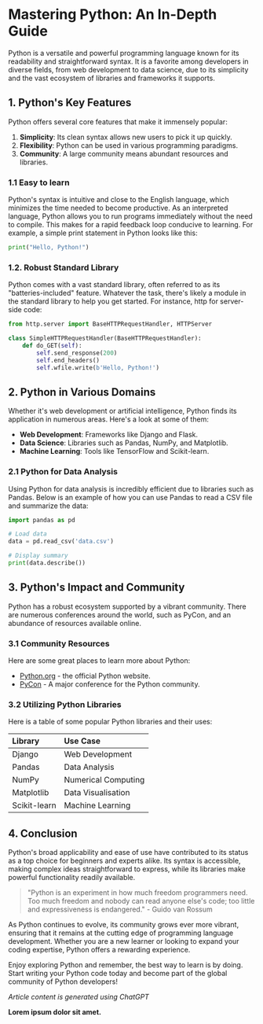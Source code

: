 # Mastering Python: An In-Depth Guide

Python is a versatile and powerful programming language known for its readability and straightforward syntax. It is a favorite among developers in diverse fields, from web development to data science, due to its simplicity and the vast ecosystem of libraries and frameworks it supports.

## 1. Python's Key Features 

Python offers several core features that make it immensely popular:
1. **Simplicity**: Its clean syntax allows new users to pick it up quickly.
2. **Flexibility**: Python can be used in various programming paradigms. 
3. **Community**: A large community means abundant resources and libraries.

### 1.1 Easy to learn 

Python's syntax is intuitive and close to the English language, which minimizes the time needed to become productive. As an interpreted language, Python allows you to run programs immediately without the need to compile. This makes for a rapid feedback loop conducive to learning. For example, a simple print statement in Python looks like this:

```python
print("Hello, Python!")
```
### 1.2. Robust Standard Library

Python comes with a vast standard library, often referred to as its "batteries-included" feature.
Whatever the task, there's likely a module in the standard library to help you get started. For
instance, http for server-side code:

```python
from http.server import BaseHTTPRequestHandler, HTTPServer

class SimpleHTTPRequestHandler(BaseHTTPRequestHandler):
    def do_GET(self):
        self.send_response(200)
        self.end_headers()
        self.wfile.write(b'Hello, Python!')
```

##  2. Python in Various Domains     

Whether it's web development or artificial intelligence, Python finds its application in numerous
areas. Here's a look at some of them:

- **Web Development**: Frameworks like Django and Flask.
- **Data Science**: Libraries such as Pandas, NumPy, and Matplotlib.
- **Machine Learning**: Tools like TensorFlow and Scikit-learn.

### 2.1 Python for Data Analysis 

Using Python for data analysis is incredibly efficient due to libraries such as Pandas. Below is an
example of how you can use Pandas to read a CSV file and summarize the data:

```python 
import pandas as pd

# Load data
data = pd.read_csv('data.csv')

# Display summary
print(data.describe())
```

## 3. Python's Impact and Community 

Python has a robust ecosystem supported by a vibrant community. There are numerous
conferences around the world, such as PyCon, and an abundance of resources available online.

### 3.1 Community Resources 

Here are some great places to learn more about Python: 

- [Python.org](https://www.python.org/) - the official Python website.
- [PyCon](https://pycon.org/) - A major conference for the Python community.

### 3.2 Utilizing Python Libraries 

Here is a table of some popular Python libraries and their uses:

| Library    | Use Case            |
|:-----------|:--------------------|
|Django      | Web Development     |
|Pandas      | Data Analysis       |
|NumPy       | Numerical Computing |
|Matplotlib  | Data Visualisation  |
|Scikit-learn| Machine Learning    | 

## 4. Conclusion 

Python's broad applicability and ease of use have contributed to its status as a top choice for
beginners and experts alike. Its syntax is accessible, making complex ideas straightforward to
express, while its libraries make powerful functionality readily available.

> "Python is an experiment in how much freedom programmers need. Too much freedom and
> nobody can read anyone else's code; too little and expressiveness is endangered."  - Guido
> van Rossum

As Python continues to evolve, its community grows ever more vibrant, ensuring that it remains at
the cutting edge of programming language development. Whether you are a new learner or
looking to expand your coding expertise, Python offers a rewarding experience.

Enjoy exploring Python and remember, the best way to learn is by doing. Start writing your Python
code today and become part of the global community of Python developers!

*Article content is generated using ChatGPT*

**Lorem ipsum dolor sit amet.**
